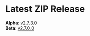# Latest ZIP Release
**Alpha**: [v2.7.3.0](https://github.com/phw198/OutlookGoogleCalendarSync/releases/tag/v2.7.3-alpha)  
**Beta**: [v2.7.0.0](https://github.com/phw198/OutlookGoogleCalendarSync/releases/latest)
